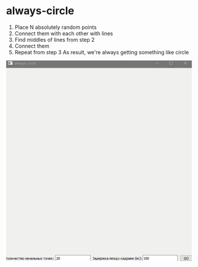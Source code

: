 # always-circle
1) Place N absolutely random points
2) Connect them with each other with lines
3) Find middles of lines from step 2
4) Connect them
5) Repeat from step 3
As result, we're always getting something like circle

![Demo](https://github.com/awend0/always-circle/blob/main/always-circle.gif?raw=true)

